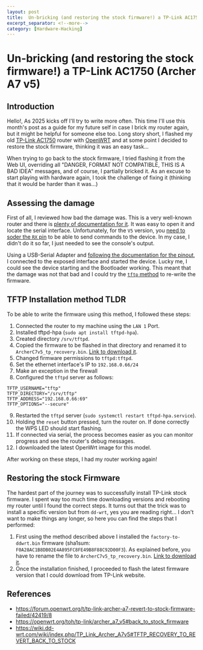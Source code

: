 ```yaml
---
layout: post
title:  Un-bricking (and restoring the stock firmware!) a TP-Link AC1750 (Archer A7 v5)
excerpt_separator: <!--more-->
category: [Hardware-Hacking]
---
```


# Un-bricking (and restoring the stock firmware!) a TP-Link AC1750 (Archer A7 v5)

## Introduction

Hello!, As 2025 kicks off I'll try to write more often. This time I'll use this month's post as a guide for my future self in case I brick my router again, but it might be helpful for someone else too. Long story short, I flashed my old [TP-Link AC1750](https://www.tp-link.com/us/home-networking/wifi-router/archer-a7/) router with [OpenWRT](https://openwrt.org/toh/tp-link/archer_a7_v5) and at some point I decided to restore the stock firmware, thinking it was an easy task...

<!--more-->

When trying to go back to the stock firmware, I tried flashing it from the Web UI, overriding all "DANGER, FORMAT NOT COMPATIBLE, THIS IS A BAD IDEA" messages, and of course, I partially bricked it. As an excuse to start playing with hardware again, I took the challenge of fixing it (thinking that it would be harder than it was...)

## Assessing the damage

First of all, I reviewed how bad the damage was. This is a very well-known router and there is [plenty of documentation for it](https://openwrt.org/toh/tp-link/archer_c7). It was easy to open it and locate the serial interface. Unfortunately, for the `V5` version, you [need to soder the `RX` pin](https://openwrt.org/toh/tp-link/archer_a7_v5#serial) to be able to send commands to the device. In my case, I didn't do it so far, I just needed to see the console's output.

Using a USB-Serial Adapter and [following the documentation for the pinout](https://openwrt.org/toh/tp-link/archer_c7#version_50), I connected to the exposed interface and started the device. Lucky me, I could see the device starting and the Bootloader working. This meant that the damage was not that bad and I could try the [`tftp` method](https://openwrt.org/toh/tp-link/archer_a7_v5#installation_using_the_tftp_method) to re-write the firmware.

## TFTP Installation method TLDR

To be able to write the firmware using this method, I followed these steps:

1. Connected the router to my machine using the `LAN 1` Port.
2. Installed tftpd-hpa (`sudo apt install tftpd-hpa`).
3. Created directory `/srv/tftpd`.
4. Copied the firmware to be flashed in that directory and renamed it to `ArcherC7v5_tp_recovery.bin`. [Link to download it](https://github.com/nahueldsanchez/nahueldsanchez.github.io/blob/master/resources/ArcherC7v5_tp_recovery.bin).
5. Changed firmware permissions to `tftpd:tftpd`.
6. Set the ethernet interface's IP to `192.168.0.66/24`
7. Make an exception in the firewall
8. Configured the `tftpd` server as follows:

```
TFTP_USERNAME="tftp"
TFTP_DIRECTORY="/srv/tftp"
TFTP_ADDRESS="192.168.0.66:69"
TFTP_OPTIONS="--secure"
```

9. Restarted the `tftpd` server (`sudo systemctl restart tftpd-hpa.service`).
10. Holding the `reset` button pressed, turn the router on. If done correctly the WPS LED should start flashing.
11. If connected via serial, the process becomes easier as you can monitor progress and see the router's debug messages.
12. I downloaded the latest OpenWrt image for this model.

After working on these steps, I had my router working again!

## Restoring the stock Firmware

The hardest part of the journey was to successfully install TP-Link stock firmware. I spent way too much time downloading versions and rebooting my router until I found the correct steps. It turns out that the trick was to install a specific version but from `dd-wrt`, yes you are reading right... I don't want to make things any longer, so here you can find the steps that I performed:

1. First using the method described above I installed the `factory-to-ddwrt.bin` firmware (sha1sum: `F0A28AC1B8DB02E4A895FC8FE49B8F88C92D00F3`). As explained before, you have to rename the file to `ArcherC7v5_tp_recovery.bin`. [Link to download it](https://github.com/nahueldsanchez/nahueldsanchez.github.io/blob/master/resources/factory-to-ddwrt.bin).
2. Once the installation finished, I proceeded to flash the latest firmware version that I could download from TP-Link website.

## References

- https://forum.openwrt.org/t/tp-link-archer-a7-revert-to-stock-firmware-failed/42419/8
- https://openwrt.org/toh/tp-link/archer_a7_v5#back_to_stock_firmware
- https://wiki.dd-wrt.com/wiki/index.php/TP_Link_Archer_A7v5#TFTP_RECOVERY_TO_REVERT_BACK_TO_STOCK
